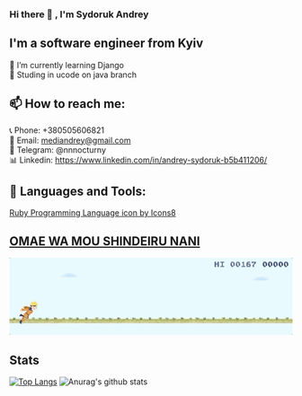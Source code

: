 ### Hi there 👋 , I'm Sydoruk Andrey 
## I'm a software engineer from Kyiv
🌱 I’m currently learning Django  
🔭 Studing in ucode on java branch  
##  📫 How to reach me:
📞 Phone: +380505606821  <br/>
📧 Email: mediandrey@gmail.com  <br/>
📱 Telegram: @nnnocturny  <br/>
📊 Linkedin: https://www.linkedin.com/in/andrey-sydoruk-b5b411206/

##  🗿 Languages and Tools:
<a href="https://icons8.com/icon/55503/ruby-programming-language">Ruby Programming Language icon by Icons8</a>

## [OMAE WA MOU SHINDEIRU NANI](https://github.com/nnocturnnn/T-Rex_JavaFX)
![](lol.gif)
## Stats
[![Top Langs](https://github-readme-stats.vercel.app/api/top-langs/?username=nnocturnnn&langs_count=8&show_icons=true&layout=compact&theme=radical)](https://github.com/anuraghazra/github-readme-stats) 
![Anurag's github stats](https://github-readme-stats.vercel.app/api?username=nnocturnnn&show_icons=true&theme=radical)

<!--
**nnocturnnn/nnocturnnn** is a ✨ _special_ ✨ repository because its `README.md` (this file) appears on your GitHub profile.

Here are some ideas to get you started:

- 🔭 I’m currently working on ...
- 🌱 I’m currently learning ...
- 👯 I’m looking to collaborate on ...
- 🤔 I’m looking for help with ...
- 💬 Ask me about ...
- 📫 How to reach me: ...
- 😄 Pronouns: ...
- ⚡ Fun fact: ...
-->
